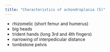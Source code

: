 ```yaml
---
title: "Characteristics of achondroplasia (5)"
---
```

- rhizomelic (short femur and humerus)
- big heads
- trident hands (long 3rd and 4th fingers)
- narrowing of interpedicular distance
- tombstone pelvis

